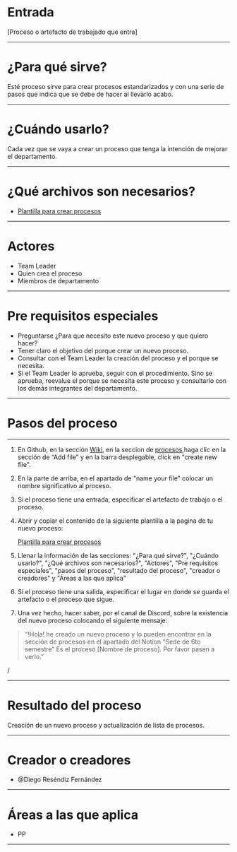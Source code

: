 # Entrada
[Proceso o artefacto de trabajado que entra]

---

# ¿Para qué sirve?

Esté proceso sirve para crear procesos estandarizados y con una serie de pasos que indica que se debe de hacer al llevarlo acabo.

---

# ¿Cuándo usarlo?

Cada vez que se vaya a crear un proceso que tenga la intención de mejorar el departamento.

---

# ¿Qué archivos son necesarios?

- [Plantilla para crear procesos](https://www.notion.so/Plantilla-para-crear-procesos-2200e0eb031e4304b391333605691254?pvs=21)

---

# Actores

- Team Leader
- Quien crea el proceso
- Miembros de departamento

---

# Pre requisitos especiales

- Preguntarse ¿Para que necesito este nuevo proceso y que quiero hacer?
- Tener claro el objetivo del porque crear un nuevo proceso.
- Consultar con el Team Leader la creación del proceso y el porque se necesita.
- Si el Team Leader lo aprueba, seguir con el procedimiento. Sino se aprueba, reevalue el porque se necesita este proceso y consultarlo con los demás integrantes del departamento.

---

# Pasos del proceso

---

1. En Github, en la sección [Wiki](https://github.com/tec-devs-2024/wiki), en la seccion de [procesos](https://github.com/tec-devs-2024/wiki/tree/main/src/procesos),haga clic en la sección de “Add file” y en la barra desplegable, click en "create new file".
2. En la parte de arriba, en el apartado de "name your file" colocar un nombre significativo al proceso.
3. Si el proceso tiene una entrada, especificar el artefacto de trabajo o el proceso.
4. Abrir y copiar el contenido de la siguiente plantilla a la pagina de tu nuevo proceso:
    
    [Plantilla para crear procesos](https://www.notion.so/Plantilla-para-crear-procesos-2200e0eb031e4304b391333605691254?pvs=21)
    
6. Llenar la información de las secciones: "¿Para qué sirve?", "¿Cuándo usarlo?", "¿Qué archivos son necesarios?", "Actores", "Pre requisitos especiales", "pasos del proceso", "resultado del proceso", "creador o creadores" y "Áreas a las que aplica" 
7. Si el proceso tiene una salida, especificar el lugar en donde se guarda el artefacto o el proceso que sigue. 
8. Una vez hecho, hacer saber, por el canal de Discord, sobre la existencia del nuevo proceso colocando el siguiente mensaje:

> “!Hola! he creado un nuevo proceso y lo pueden encontrar en la sección de procesos en el apartado del Notion “Sede de 6to semestre” Es el proceso [Nombre de proceso]. Por favor pasen a verlo.”
> 

/

---

# Resultado del proceso

Creación de un nuevo proceso y actualización de lista de procesos.

---

# Creador o creadores

- @Diego Reséndiz Fernández

---

# Áreas a las que aplica

- PP

---
